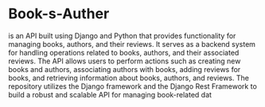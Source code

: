 # Book-s-Auther
is an API built using Django and Python that provides functionality for managing books, authors, and their reviews. It serves as a backend system for handling operations related to books, authors, and their associated reviews. The API allows users to perform actions such as creating new books and authors, associating authors with books, adding reviews for books, and retrieving information about books, authors, and reviews. The repository utilizes the Django framework and the Django Rest Framework to build a robust and scalable API for managing book-related dat
